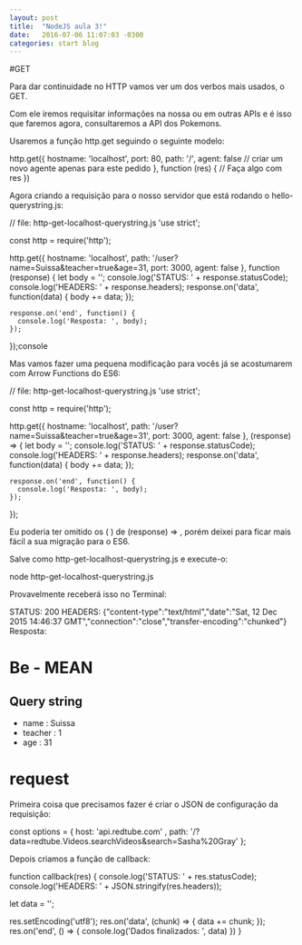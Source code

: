 ```yaml
---
layout: post
title:  "NodeJS aula 3!"
date:   2016-07-06 11:07:03 -0300
categories: start blog
---
```


#GET

Para dar continuidade no HTTP vamos ver um dos verbos mais usados, o GET.

Com ele iremos requisitar informações na nossa ou em outras APIs e é isso que faremos agora, consultaremos a API dos Pokemons.


Usaremos a função http.get seguindo o seguinte modelo:

http.get({
  hostname: 'localhost',
  port: 80,
  path: '/',
  agent: false  // criar um novo agente apenas para este pedido
}, function (res) {
  // Faça algo com res
})

Agora criando a requisição para o nosso servidor que está rodando o hello-querystring.js:

// file: http-get-localhost-querystring.js
'use strict';

const http = require('http');

http.get({
  hostname: 'localhost',
  path: '/user?name=Suissa&teacher=true&age=31,
  port: 3000,
  agent: false
}, function (response) {
   let body = '';
    console.log('STATUS: ' + response.statusCode);
    console.log('HEADERS: ' + response.headers);
    response.on('data', function(data) {
      body += data;
    });

    response.on('end', function() {
      console.log('Resposta: ', body);
    });
});console

Mas vamos fazer uma pequena modificação para vocês já se acostumarem com Arrow Functions do ES6:


// file: http-get-localhost-querystring.js
'use strict';

const http = require('http');

http.get({
  hostname: 'localhost',
  path: '/user?name=Suissa&teacher=true&age=31',
  port: 3000,
  agent: false
}, (response) => {
   let body = '';
    console.log('STATUS: ' + response.statusCode);
    console.log('HEADERS: ' + response.headers);
    response.on('data', function(data) {
      body += data;
    });

    response.on('end', function() {
      console.log('Resposta: ', body);
    });
});


Eu poderia ter omitido os ( ) de (response) => , porém deixei para ficar mais fácil a sua migração para o ES6.


Salve como http-get-localhost-querystring.js e execute-o:

node http-get-localhost-querystring.js


Provavelmente receberá isso no Terminal:

STATUS: 200
HEADERS: {"content-type":"text/html","date":"Sat, 12 Dec 2015 14:46:37 GMT","connection":"close","transfer-encoding":"chunked"}
Resposta:  <html><body><h1>Be - MEAN</h1><h2>Query string</h2><ul><li>name : Suissa</li><li>teacher : 1</li><li>age : 31</li></ul></body></html>


# request
Primeira coisa que precisamos fazer é criar o JSON de configuração da requisição:

const options = {
  host: 'api.redtube.com'
, path: '/?data=redtube.Videos.searchVideos&search=Sasha%20Gray'
};


Depois criamos a função de callback:


function callback(res) {
  console.log('STATUS: ' + res.statusCode);
  console.log('HEADERS: ' + JSON.stringify(res.headers));

  let data = '';

  res.setEncoding('utf8');
  res.on('data', (chunk) =>  {
    data += chunk;
  });
  res.on('end', () => {
    console.log('Dados finalizados: ', data)
  })
}

